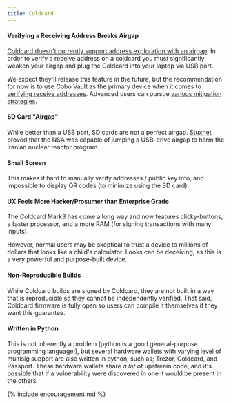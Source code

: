 ```yaml
---
title: Coldcard
---
```


#### Verifying a Receiving Address Breaks Airgap
[Coldcard doesn't currently support address exploration with an airgap](https://github.com/Coldcard/firmware/pull/25).
In order to verify a receive address on a coldcard you must significantly weaken your airgap and plug the Coldcard into your laptop via USB port.

We expect they'll release this feature in the future, but the recommendation for now is to use Cobo Vault as the primary device when it comes to [verifying receive addresses](/verify-receive-address/).
Advanced users can pursue [various mitigation strategies](/verify-receive-address/coldcard-advanced).

#### SD Card "Airgap"
While better than a USB port, SD cards are not a perfect airgap.
[Stuxnet](https://en.wikipedia.org/wiki/Stuxnet) proved that the NSA was capable of jumping a USB-drive airgap to harm the Iranian nuclear reactor program.

#### Small Screen
This makes it hard to manually verify addresses / public key info, and impossible to display QR codes (to minimize using the SD card).

#### UX Feels More Hacker/Prosumer than Enterprise Grade
The Coldcard Mark3 has come a long way and now features clicky-buttons, a faster processor, and a more RAM (for signing transactions with many inputs).

However, normal users may be skeptical to trust a device to millions of dollars that looks like a child's calculator.
Looks can be deceiving, as this is a very powerful and purpose-built device.

#### Non-Reproducible Builds
While Coldcard builds are signed by Coldcard, they are not built in a way that is reproducible so they cannot be independently verified.
That said, Coldcard firmware is fully open so users can compile it themselves if they want this guarantee.

#### Written in Python
This is not inherently a problem (python is a good general-purpose programming language!), but several hardware wallets with varying level of multisig support are also written in python, such as; Trezor, Coldcard, and Passport.
These hardware wallets share *a lot* of upstream code, and it's possible that if a vulnerability were discovered in one it would be present in the others.

{% include encouragement.md %}
